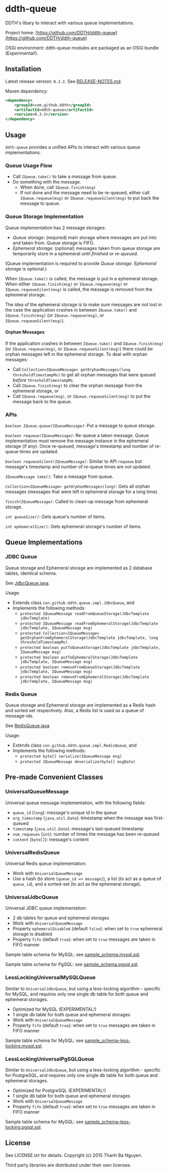 ddth-queue
==========

DDTH's libary to interact with various queue implementations.

Project home:
[https://github.com/DDTH/ddth-queue](https://github.com/DDTH/ddth-queue)

OSGi environment: ddth-queue modules are packaged as an OSGi bundle (Experimental!).


## Installation ##

Latest release version: `0.3.2`. See [RELEASE-NOTES.md](RELEASE-NOTES.md).

Maven dependency:

```xml
<dependency>
	<groupId>com.github.ddth</groupId>
	<artifactId>ddth-queue</artifactId>
	<version>0.3.2</version>
</dependency>
```

## Usage ##

`ddth-queue` provides a unified APIs to interact with various queue implementations.

### Queue Usage Flow ###

- Call `IQueue.take()` to take a message from queue.
- Do something with the message.
  - When done, call `IQueue.finish(msg)`
  - If not done and the message need to be re-queued, either call `IQueue.requeue(msg)` or `IQueue.requeueSilent(msg)` to put back the message to queue.

### Queue Storage Implementation ###

Queue implementation has 2 message storages:

- *Queue storage*: (required) main storage where messages are put into and taken from. Queue storage is FIFO.
- *Ephemeral storage*: (optional) messages taken from queue storage are temporarily store in a ephemeral until _finished_ or _re-queued_.

(Queue implementation is required to provide *Queue storage*. *Ephemeral storage* is optional.)

When `IQueue.take()` is called, the message is put in a ephemeral storage.
When either `IQueue.finish(msg)` or  `IQueue.requeue(msg)` or `IQueue.requeueSilent(msg)` is called,
the message is removed from the ephemeral storage.

The idea of the ephemeral storage is to make sure messages are not lost in the case the application
crashes in between `IQueue.take()` and `IQueue.finish(msg)` (or `IQueue.requeue(msg)`, or `IQueue.requeueSilent(msg)`).

#### Orphan Messages ####

If the application crashes in between `IQueue.take()` and `IQueue.finish(msg)` (or `IQueue.requeue(msg)`, or `IQueue.requeueSilent(msg)`)
there could be orphan messages left in the ephemeral storage. To deal with orphan messages:

- Call `Collection<IQueueMessage> getOrphanMessages(long thresholdTimestampMs)` to get all orphan messages that were queued _before_ `thresholdTimestampMs`.
- Call `IQueue.finish(msg)` to clear the orphan message from the ephemeral storage, or
- Call `IQueue.requeue(msg)`, or `IQueue.requeueSilent(msg)` to put the message back to the queue.


### APIs ###

*`boolean IQueue.queue(IQueueMessage)`*: Put a message to queue storage.

*`boolean requeue(IQueueMessage)`*: Re-queue a taken message. Queue implementation must remove the message instance in the ephemeral storage (if any). Once re-queued, message's timestamp and number of re-queue times are updated.

*`boolean requeueSilent(IQueueMessage)`*: Similar to API `requeue` but message's timestamp and number of re-queue times are _not_ updated.

*`IQueueMessage take()`*: Take a message from queue.

*`Collection<IQueueMessage> getOrphanMessages(long)`*: Gets all orphan messages (messages that were left in ephemeral storage for a long time).

*`finish(IQueueMessage)`*: Called to clean-up message from ephemeral storage.

*`int queueSize()`*: Gets queue's number of items.

*`int ephemeralSize()`*: Gets ephemeral-storage's number of items.


## Queue Implementations ##

### JDBC Queue ###

Queue storage and Ephemeral storage are implemented as 2 database tables, identical schema.

See [JdbcQueue.java](src/main/java/com/github/ddth/queue/impl/JdbcQueue.java).

Usage:

- Extends class `con.github.ddth.queue.impl.JdbcQueue`, and
- Implements the following methods:
    - `protected IQueueMessage readFromQueueStorage(JdbcTemplate jdbcTemplate)`
    - `protected IQueueMessage readFromEphemeralStorage(JdbcTemplate jdbcTemplate, IQueueMessage msg)`
    - `protected Collection<IQueueMessage> getOrphanFromEphemeralStorage(JdbcTemplate jdbcTemplate, long thresholdTimestampMs)`
    - `protected boolean putToQueueStorage(JdbcTemplate jdbcTemplate, IQueueMessage msg)`
    - `protected boolean putToEphemeralStorage(JdbcTemplate jdbcTemplate, IQueueMessage msg)`
    - `protected boolean removeFromQueueStorage(JdbcTemplate jdbcTemplate, IQueueMessage msg)`
    - `protected boolean removeFromEphemeralStorage(JdbcTemplate jdbcTemplate, IQueueMessage msg)`


### Redis Queue ###

Queue storage and Ephemeral storage are implemented as a Redis hash and sorted set respectively. 
Also, a Redis list is used as a queue of message-ids.

See [RedisQueue.java](src/main/java/com/github/ddth/queue/impl/RedisQueue.java)

Usage:

- Extends class `con.github.ddth.queue.impl.RedisQueue`, and
- Implements the following methods:
    - `protected byte[] serialize(IQueueMessage msg)`
    - `protected IQueueMessage deserialize(byte[] msgData)`


## Pre-made Convenient Classes ##

### UniversalQueueMessage ###

Universal queue message implementation, with the following fields:

- `queue_id` (`long`): message's unique id in the queue
- `org_timestamp` (`java.util.Date`): timestamp when the message was first-queued
- `timestamp` (`java.util.Date`): message's last-queued timestamp
- `num_requeues` (`int`): number of times the message has been re-queued
- `content` (`byte[]`): message's content

### UniversalRedisQueue ###

Universal Redis queue implementation:

- Work with `UniversalQueueMessage`
- Use a hash (to store `{queue_id => message}`), a list (to act as a queue of `queue_id`), and a sorted-set (to act as the ephemeral storage).


### UniversalJdbcQueue ###

Universal JDBC queue implementation:

- 2 db tables for queue and ephemeral storages
- Work with `UniversalQueueMessage`
- Property `ephemeralDisabled` (default `false`): when set to `true` ephemeral storage is disabled
- Property `fifo` (default `true`): when set to `true` messages are taken in FIFO manner

Sample table schema for MySQL: see [sample_schema.mysql.sql](sample-dbschema/sample_schema.mysql.sql).

Sample table schema for PgSQL: see [sample_schema.pgsql.sql](sample-dbschema/sample_schema.pgsql.sql).

### LessLockingUniversalMySQLQueue ###

Similar to `UniversalJdbcQueue`, but using a less-locking algorithm - specific for MySQL, and requires
only one single db table for both queue and ephemeral storages.

- Optimized for MySQL (EXPERIMENTAL!)
- 1 single db table for both queue and ephemeral storages
- Work with `UniversalQueueMessage`
- Property `fifo` (default `true`): when set to `true` messages are taken in FIFO manner

Sample table schema for MySQL: see [sample_schema-less-locking.mysql.sql](sample-dbschema/sample_schema-less-locking.mysql.sql).

### LessLockingUniversalPgSQLQueue ###

Similar to `UniversalJdbcQueue`, but using a less-locking algorithm - specific for PostgreSQL, and requires
only one single db table for both queue and ephemeral storages.

- Optimized for PostgreSQL (EXPERIMENTAL!)
- 1 single db table for both queue and ephemeral storages
- Work with `UniversalQueueMessage`
- Property `fifo` (default `true`): when set to `true` messages are taken in FIFO manner

Sample table schema for MySQL: see [sample_schema-less-locking.pgsql.sql](sample-dbschema/sample_schema-less-locking.pgsql.sql).


## License ##

See LICENSE.txt for details. Copyright (c) 2015 Thanh Ba Nguyen.

Third party libraries are distributed under their own licenses.
